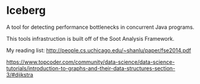 Iceberg
=======

A tool for detecting performance bottlenecks in concurrent Java programs.

This tools infrastruction is built off of the Soot Analysis Framework.

My reading list:
http://people.cs.uchicago.edu/~shanlu/paper/fse2014.pdf

https://www.topcoder.com/community/data-science/data-science-tutorials/introduction-to-graphs-and-their-data-structures-section-3/#dijkstra
